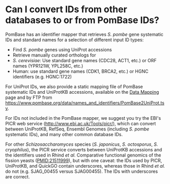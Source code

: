 # Can I convert IDs from other databases to or from PomBase IDs?
<!-- pombase_categories: Tools and resources -->

PomBase has an identifier mapper that retrieves *S. pombe* gene
systematic IDs and standard names for a selection of different input
ID types:

-   Find *S. pombe* genes using UniProt accessions
-   Retrieve manually curated orthologs for
  -    *S. cerevisiae*: Use standard gene names (CDC28, ACT1, etc.) or ORF names (YPR121W, YPL258C, etc.)
  -    Human: use standard gene names (CDK1, BRCA2, etc.) or HGNC identifiers (e.g. HGNC:1722)

For UniProt IDs, we also provide a static mapping file of PomBase
systematic IDs and UniProtKB accessions, available on the [Data
Mapping](/downloads/names-and-identifiers) page and by FTP from
<https://www.pombase.org/data/names_and_identifiers/PomBase2UniProt.tsv>.

For IDs not included in the PomBase mapper, we suggest you try the
EBI's PICR web service (<http://www.ebi.ac.uk/Tools/picr/>), which can
convert between UniProtKB, RefSeq, Ensembl Genomes (including *S.
pombe* systematic IDs), and many other common database IDs.

For other *Schizosaccharomyces* species (*S. japonicus*, *S. octosporus*,
*S. cryophilus*), the PICR service converts between UniProtKB accessions
and the identifiers used in Rhind *et al.* Comparative functional
genomics of the fission yeasts ([PMID:21511999](http://www.ncbi.nlm.nih.gov/pubmed?term=21511999)),
but with one caveat: the IDs used by PICR, UniProtKB, and QuickGO
contain underscores, whereas those in Rhind *et al.* do not
(e.g. SJAG\_00455 versus SJAG00455). The IDs with underscores are
correct.

